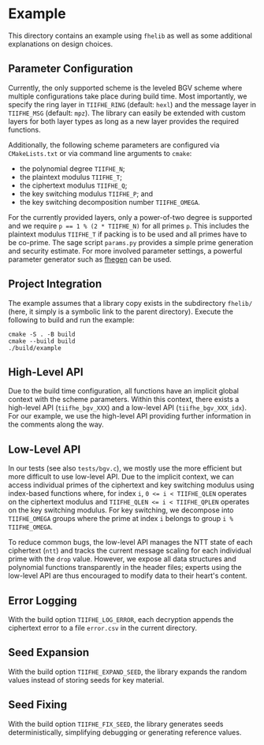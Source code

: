 # Example

This directory contains an example using `fhelib` as well as some additional explanations on design choices.


## Parameter Configuration
Currently, the only supported scheme is the leveled BGV scheme where multiple configurations take place during build time.
Most importantly, we specify the ring layer in `TIIFHE_RING` (default: `hexl`) and the message layer in `TIIFHE_MSG` (default: `mpz`).
The library can easily be extended with custom layers for both layer types as long as a new layer provides the required functions.

Additionally, the following scheme parameters are configured via `CMakeLists.txt` or via command line arguments to `cmake`:

- the polynomial degree `TIIFHE_N`;
- the plaintext modulus `TIIFHE_T`;
- the ciphertext modulus `TIIFHE_Q`;
- the key switching modulus `TIIFHE_P`; and
- the key switching decomposition number `TIIFHE_OMEGA`.

For the currently provided layers, only a power-of-two degree is supported and we require `p == 1 % (2 * TIIFHE_N)` for all primes `p`.
This includes the plaintext modulus `TIIFHE_T` if packing is to be used and all primes have to be co-prime.
The sage script `params.py` provides a simple prime generation and security estimate.
For more involved parameter settings, a powerful parameter generator such as [fhegen](https://github.com/Crypto-TII/fhegen) can be used.


## Project Integration
The example assumes that a library copy exists in the subdirectory `fhelib/` (here, it simply is a symbolic link to the parent directory).
Execute the following to build and run the example:
```
cmake -S . -B build
cmake --build build
./build/example
```


## High-Level API
Due to the build time configuration, all functions have an implicit global context with the scheme parameters.
Within this context, there exists a high-level API (`tiifhe_bgv_XXX`) and a low-level API (`tiifhe_bgv_XXX_idx`).
For our example, we use the high-level API providing further information in the comments along the way.

## Low-Level API
In our tests (see also `tests/bgv.c`), we mostly use the more efficient but more difficult to use low-level API.
Due to the implicit context, we can access individual primes of the ciphertext and key switching modulus using index-based functions where, for index `i`, `0 <= i < TIIFHE_QLEN` operates on the ciphertext modulus and `TIIFHE_QLEN <= i < TIIFHE_QPLEN` operates on the key switching modulus.
For key switching, we decompose into `TIIFHE_OMEGA` groups where the prime at index `i` belongs to group `i % TIIFHE_OMEGA`.

To reduce common bugs, the low-level API manages the NTT state of each ciphertext (`ntt`) and tracks the current message scaling for each individual prime with the `drop` value.
However, we expose all data structures and polynomial functions transparently in the header files; experts using the low-level API are thus encouraged to modify data to their heart's content.

## Error Logging
With the build option `TIIFHE_LOG_ERROR`, each decryption appends the ciphertext error to a file `error.csv` in the current directory.

## Seed Expansion
With the build option `TIIFHE_EXPAND_SEED`, the library expands the random values instead of storing seeds for key material.

## Seed Fixing
With the build option `TIIFHE_FIX_SEED`, the library generates seeds deterministically, simplifying debugging or generating reference values.
